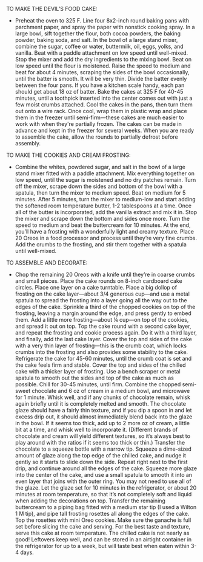 TO MAKE THE DEVIL’S FOOD CAKE:
- Preheat the oven to 325 F. Line four 8x2-inch round baking pans with parchment paper, and spray the paper with nonstick cooking spray.
In a large bowl, sift together the flour, both cocoa powders, the baking powder, baking soda, and salt.
In the bowl of a large stand mixer, combine the sugar, coffee or water, buttermilk, oil, eggs, yolks, and vanilla. Beat with a paddle attachment on low speed until well-mixed.
Stop the mixer and add the dry ingredients to the mixing bowl. Beat on low speed until the flour is moistened. Raise the speed to medium and beat for about 4 minutes, scraping the sides of the bowl occasionally, until the batter is smooth. It will be very thin.
Divide the batter evenly between the four pans. If you have a kitchen scale handy, each pan should get about 18 oz of batter.
Bake the cakes at 325 F for 40-45 minutes, until a toothpick inserted into the center comes out with just a few moist crumbs attached. Cool the cakes in the pans, then turn them out onto a wire rack. Once cool, wrap them in plastic wrap and place them in the freezer until semi-firm—these cakes are much easier to work with when they're partially frozen. The cakes can be made in advance and kept in the freezer for several weeks. When you are ready to assemble the cake, allow the rounds to partially defrost before assembly.

TO MAKE THE COOKIES AND CREAM FROSTING:
- Combine the whites, powdered sugar, and salt in the bowl of a large stand mixer fitted with a paddle attachment. Mix everything together on low speed, until the sugar is moistened and no dry patches remain. Turn off the mixer, scrape down the sides and bottom of the bowl with a spatula, then turn the mixer to medium speed. Beat on medium for 5 minutes.
After 5 minutes, turn the mixer to medium-low and start adding the softened room temperature butter, 1-2 tablespoons at a time. Once all of the butter is incorporated, add the vanilla extract and mix it in. Stop the mixer and scrape down the bottom and sides once more. Turn the speed to medium and beat the buttercream for 10 minutes. At the end, you’ll have a frosting with a wonderfully light and creamy texture.
Place 20 Oreos in a food processor and process until they’re very fine crumbs. Add the crumbs to the frosting, and stir them together with a spatula until well-mixed.

TO ASSEMBLE AND DECORATE:
- Chop the remaining 20 Oreos with a knife until they’re in coarse crumbs and small pieces.
Place the cake rounds on 8-inch cardboard cake circles. Place one layer on a cake turntable.
Place a big dollop of frosting on the cake layer—about 3/4 generous cup—and use a metal spatula to spread the frosting into a layer going all the way out to the edges of the cake.
Sprinkle a third of the chopped cookies on top of the frosting, leaving a margin around the edge, and press gently to embed them. Add a little more frosting—about ¼ cup—on top of the cookies, and spread it out on top.
Top the cake round with a second cake layer, and repeat the frosting and cookie process again. Do it with a third layer, and finally, add the last cake layer. Cover the top and sides of the cake with a very thin layer of frosting—this is the crumb coat, which locks crumbs into the frosting and also provides some stability to the cake. Refrigerate the cake for 45-60 minutes, until the crumb coat is set and the cake feels firm and stable.
Cover the top and sides of the chilled cake with a thicker layer of frosting. Use a bench scraper or metal spatula to smooth out the sides and top of the cake as much as possible. Chill for 30-45 minutes, until firm.
Combine the chopped semi-sweet chocolate and 6 oz of cream in a medium bowl, and microwave for 1 minute. Whisk well, and if any chunks of chocolate remain, whisk again briefly until it is completely melted and smooth. The chocolate glaze should have a fairly thin texture, and if you dip a spoon in and let excess drip out, it should almost immediately blend back into the glaze in the bowl. If it seems too thick, add up to 2 more oz of cream, a little bit at a time, and whisk well to incorporate it. (Different brands of chocolate and cream will yield different textures, so it’s always best to play around with the ratios if it seems too thick or thin.)
Transfer the chocolate to a squeeze bottle with a narrow tip. Squeeze a dime-sized amount of glaze along the top edge of the chilled cake, and nudge it gently so it starts to slide down the side. Repeat right next to the first drip, and continue around all the edges of the cake. Squeeze more glaze into the center of the cake, and use a small spatula to smooth it into an even layer that joins with the outer ring. You may not need to use all of the glaze. Let the glaze set for 10 minutes in the refrigerator, or about 20 minutes at room temperature, so that it’s not completely soft and liquid when adding the decorations on top.
Transfer the remaining buttercream to a piping bag fitted with a medium star tip (I used a Wilton 1 M tip), and pipe tall frosting rosettes all along the edges of the cake. Top the rosettes with mini Oreo cookies. Make sure the ganache is full set before slicing the cake and serving.
For the best taste and texture, serve this cake at room temperature. The chilled cake is not nearly as good! Leftovers keep well, and can be stored in an airtight container in the refrigerator for up to a week, but will taste best when eaten within 3-4 days.